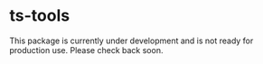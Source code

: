 # ts-tools

This package is currently under development and is not ready for production use. Please check back soon.
